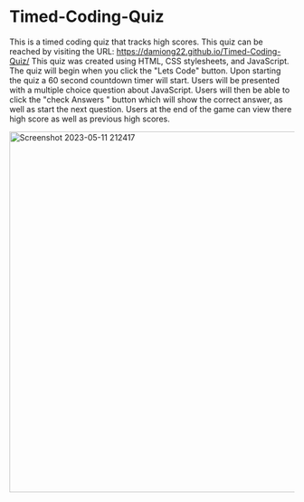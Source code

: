 # Timed-Coding-Quiz
This is a timed coding quiz that tracks high scores.
This quiz can be reached by visiting the URL: https://damiong22.github.io/Timed-Coding-Quiz/
This quiz was created using HTML, CSS stylesheets, and JavaScript.
The quiz will begin when you click the "Lets Code" button.
Upon starting the quiz a 60 second countdown timer will start.
Users will be presented with a multiple choice question about JavaScript.
Users will then be able to click the "check Answers " button which will show the correct answer, as well as start the next question.
Users at the end of the game can view there high score as well as previous high scores.

<img width="637" alt="Screenshot 2023-05-11 212417" src="https://github.com/DamionG22/Timed-Coding-Quiz/assets/130415895/fee1c92d-2913-4627-af7d-88692df55532">



